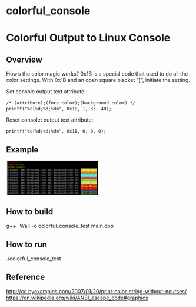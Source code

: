 # colorful_console

Colorful Output to Linux Console
================================

Overview
--------
How’s the color magic works?
0x1B is a special code that used to do all the color settings.
With 0x1B and an open square blacket “[“, initiate the setting.

Set console output text attribute:

	/* (attribute);(fore color);(background color) */
	printf("%c[%d;%d;%dm", 0x1B, 1, 33, 40);

Reset consolet output text attribute:

	printf("%c[%d;%d;%dm", 0x1B, 0, 0, 0);

Example
-------
<img src="https://github.com/shulgaalexey/colorful_console/blob/master/colorful_console.png" alt="Colorful Output to Linux Console" style="width:250px"/>


How to build
------------
g++ -Wall -o colorful_console_test main.cpp

How to run
----------
./colorful_console_test


Reference
---------
http://cc.byexamples.com/2007/01/20/print-color-string-without-ncurses/
https://en.wikipedia.org/wiki/ANSI_escape_code#graphics
